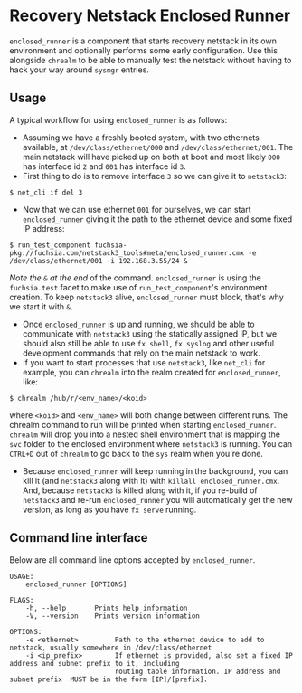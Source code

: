 # Recovery Netstack Enclosed Runner

`enclosed_runner` is a component that starts recovery netstack in its own environment and
optionally performs some early configuration.
Use this alongside `chrealm` to be able to manually test the netstack without having to hack your
way around `sysmgr` entries.

## Usage

A typical workflow for using `enclosed_runner` is as follows:
* Assuming we have a freshly booted system, with two ethernets available, at
  `/dev/class/ethernet/000` and `/dev/class/ethernet/001`. The main netstack
  will have picked up on both at boot and most likely `000` has interface id `2`
  and `001` has interface id `3`.
* First thing to do is to remove interface `3` so we can give it to `netstack3`:
```
$ net_cli if del 3
```
* Now that we can use ethernet `001` for ourselves, we can start `enclosed_runner` giving it
the path to the ethernet device and some fixed IP address:
```
$ run_test_component fuchsia-pkg://fuchsia.com/netstack3_tools#meta/enclosed_runner.cmx -e /dev/class/ethernet/001 -i 192.168.3.55/24 &
```
*Note the `&` at the end* of the command. `enclosed_runner` is using the
`fuchsia.test` facet to make use of `run_test_component`'s environment creation.
To keep `netstack3` alive, `enclosed_runner` must block, that's why we start it
with `&`.
* Once `enclosed_runner` is up and running, we should be able to communicate
  with `netstack3` using the statically assigned IP, but we should also still be
  able to use `fx shell`, `fx syslog` and other useful development commands that
  rely on the main netstack to work.
* If you want to start processes that use `netstack3`, like `net_cli` for
  example, you can `chrealm` into the realm created for `enclosed_runner`, like:
```
$ chrealm /hub/r/<env_name>/<koid>
```
where `<koid>` and `<env_name>` will both change between different runs. The chrealm command to run will be printed when starting `enclosed_runner`. `chrealm` will drop you into a nested shell
environment that is mapping the `svc` folder to the enclosed environment where
`netstack3` is running. You can `CTRL+D` out of `chrealm` to go back to the `sys` realm
when you're done.
* Because `enclosed_runner` will keep running in the background, you can kill it
  (and `netstack3` along with it) with `killall enclosed_runner.cmx`. And,
  because `netstack3` is killed along with it, if you re-build of `netstack3`
  and re-run `enclosed_runner` you will automatically get the new version, as
  long as you have `fx serve` running.


## Command line interface

Below are all command line options accepted by `enclosed_runner`.

```
USAGE:
    enclosed_runner [OPTIONS]

FLAGS:
    -h, --help       Prints help information
    -V, --version    Prints version information

OPTIONS:
    -e <ethernet>         Path to the ethernet device to add to netstack, usually somewhere in /dev/class/ethernet
    -i <ip_prefix>        If ethernet is provided, also set a fixed IP address and subnet prefix to it, including
                          routing table information. IP address and subnet prefix  MUST be in the form [IP]/[prefix].
```
